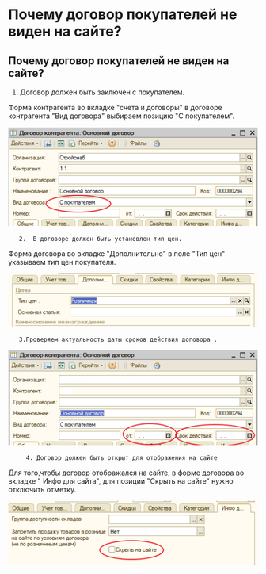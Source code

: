 # Почему договор покупателей не виден на сайте?

## Почему договор покупателей не виден на сайте?

1. Договор должен быть заключен с покупателем.

Форма контрагента во вкладке "счета и договоры" в договоре контрагента "Вид договора" выбираем позицию "С покупателем".

![&#x421; &#x43F;&#x43E;&#x43A;&#x443;&#x43F;&#x430;&#x442;&#x435;&#x43B;&#x435;&#x43C;](../.gitbook/assets/image%20%282%29.png)

       2.  В договоре должен быть установлен тип цен. 

Форма договора во вкладке "Дополнительно" в поле   "Тип цен" указываем тип цен покупателя.

![&#x423;&#x441;&#x442;&#x430;&#x43D;&#x43E;&#x432;&#x43A;&#x430; &#x442;&#x438;&#x43F;&#x430; &#x446;&#x435;&#x43D;](../.gitbook/assets/image%20%28266%29.png)

       3.Проверяем актуальность даты сроков действия договора .

![&#x421;&#x440;&#x43E;&#x43A;&#x438; &#x434;&#x435;&#x439;&#x441;&#x442;&#x432;&#x438;&#x44F; &#x434;&#x43E;&#x433;&#x43E;&#x432;&#x43E;&#x440;&#x430;](../.gitbook/assets/image%20%28304%29.png)

         4. Договор должен быть открыт для отображения на сайте

  Для того,чтобы договор отображался на сайте, в форме договора во вкладке " Инфо для сайта",   для позиции "Скрыть на сайте" нужно  отключить  отметку. 

![&#x421;&#x43A;&#x440;&#x44B;&#x442;&#x44C; &#x43D;&#x430; &#x441;&#x430;&#x439;&#x442;&#x435;](../.gitbook/assets/image%20%28479%29.png)

